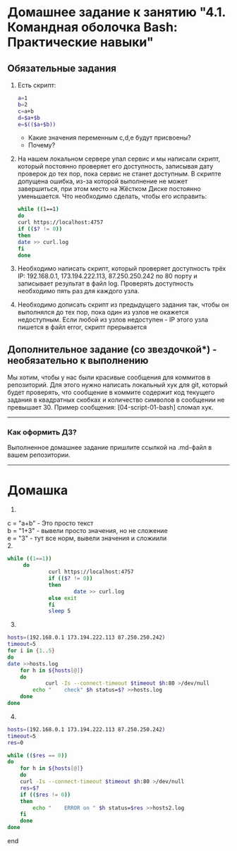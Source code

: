 # Домашнее задание к занятию "4.1. Командная оболочка Bash: Практические навыки"

## Обязательные задания

1. Есть скрипт:
	```bash
	a=1
	b=2
	c=a+b
	d=$a+$b
	e=$(($a+$b))
	```
	* Какие значения переменным c,d,e будут присвоены?
	* Почему?

1. На нашем локальном сервере упал сервис и мы написали скрипт, который постоянно проверяет его доступность, записывая дату проверок до тех пор, пока сервис не станет доступным. В скрипте допущена ошибка, из-за которой выполнение не может завершиться, при этом место на Жёстком Диске постоянно уменьшается. Что необходимо сделать, чтобы его исправить:
	```bash
	while ((1==1)
	do
	curl https://localhost:4757
	if (($? != 0))
	then
	date >> curl.log
	fi
	done
	```
1. Необходимо написать скрипт, который проверяет доступность трёх IP: 192.168.0.1, 173.194.222.113, 87.250.250.242 по 80 порту и записывает результат в файл log. Проверять доступность необходимо пять раз для каждого узла.

1. Необходимо дописать скрипт из предыдущего задания так, чтобы он выполнялся до тех пор, пока один из узлов не окажется недоступным. Если любой из узлов недоступен - IP этого узла пишется в файл error, скрипт прерывается

## Дополнительное задание (со звездочкой*) - необязательно к выполнению

Мы хотим, чтобы у нас были красивые сообщения для коммитов в репозиторий. Для этого нужно написать локальный хук для git, который будет проверять, что сообщение в коммите содержит код текущего задания в квадратных скобках и количество символов в сообщении не превышает 30. Пример сообщения: \[04-script-01-bash\] сломал хук.

---

### Как оформить ДЗ?

Выполненное домашнее задание пришлите ссылкой на .md-файл в вашем репозитории.

---
# Домашка  
1.  
c = "a+b" - Это просто текст  
b = "1+3" - вывели просто значения, но не сложение   
e = "3"   - тут все норм, вывели значения и сложиили  
2.
```bash
while ((1==1))  
	 do  
			 curl https://localhost:4757  
			 if (($? != 0))  
			 then  
					 date >> curl.log  
			 else exit  
			 fi  
			 sleep 5  
```
3.  
```bash
hosts=(192.168.0.1 173.194.222.113 87.250.250.242)  
timeout=5  
for i in {1..5}  
do  
date >>hosts.log  
    for h in ${hosts[@]}  
    do  
			curl -Is --connect-timeout $timeout $h:80 >/dev/null  
        echo "    check" $h status=$? >>hosts.log  
    done  
done  
```
4.  
```bash
hosts=(192.168.0.1 173.194.222.113 87.250.250.242)  
timeout=5  
res=0  

while (($res == 0))  
do  
    for h in ${hosts[@]}  
    do  
	curl -Is --connect-timeout $timeout $h:80 >/dev/null  
	res=$?  
	if (($res != 0))  
	then  
	    echo "    ERROR on " $h status=$res >>hosts2.log  
	fi  
    done  
done  
```
end
